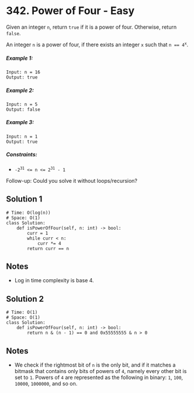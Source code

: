 # 342. Power of Four - Easy

Given an integer `n`, return `true` if it is a power of four. Otherwise, return `false`.

An integer `n` is a power of four, if there exists an integer `x` such that <code>n == 4<sup>x</sup></code>.

##### Example 1:

```
Input: n = 16
Output: true
```

##### Example 2:

```
Input: n = 5
Output: false
```

##### Example 3:

```
Input: n = 1
Output: true
```

##### Constraints:

- <code>-2<sup>31</sup> <= n <= 2<sup>31</sup> - 1</code>

Follow-up: Could you solve it without loops/recursion? 

## Solution 1

```
# Time: O(log(n))
# Space: O(1)
class Solution:
    def isPowerOfFour(self, n: int) -> bool:
        curr = 1
        while curr < n:
            curr *= 4
        return curr == n
```

## Notes
- Log in time complexity is base 4.

## Solution 2

```
# Time: O(1)
# Space: O(1)
class Solution:
    def isPowerOfFour(self, n: int) -> bool:
        return n & (n - 1) == 0 and 0x55555555 & n > 0
```

## Notes
- We check if the rightmost bit of `n` is the only bit, and if it matches a bitmask that contains only bits of powers of `4`, namely every other bit is set to `1`. Powers of `4` are represented as the following in binary: `1`, `100`, `10000`, `1000000`, and so on. 